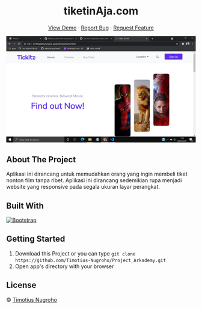 <h1 align='center'>tiketinAja.com</h1>
  <p align="center">
    <a href="link_deploy">View Demo</a>
    ·
    <a href="https://github.com/Timotius-Nugroho/Project_Arkademy/issues">Report Bug</a>
    ·
    <a href="https://github.com/Timotius-Nugroho/Project_Arkademy/pulls">Request Feature</a>
  </p>

![Image Banner](ss_home.png)

## About The Project

Aplikasi ini dirancang untuk memudahkan orang yang ingin membeli tiket nonton film tanpa ribet. Aplikasi ini dirancang sedemikian rupa menjadi website yang responsive pada segala ukuran layar perangkat.

## Built With

[![Bootstrap](https://img.shields.io/badge/Bootstrap-v5.0.x-blue)](https://getbootstrap.com/)

## Getting Started

1. Download this Project or you can type `git clone https://github.com/Timotius-Nugroho/Project_Arkademy.git`
2. Open app's directory with your browser

## License

© [Timotius Nugroho](https://github.com/Timotius-Nugroho)
